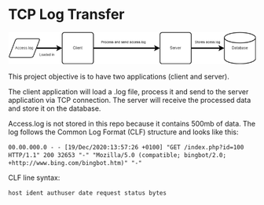 # TCP Log Transfer

![alt text](example.png)

This project objective is to have two applications (client and server).

The client application will load a .log file, process it and send to the server application via TCP connection. The server will receive the processed data and store it on the database.

Access.log is not stored in this repo because it contains 500mb of data. The log follows the Common Log Format (CLF) structure and looks like this:

```
00.00.000.0 - - [19/Dec/2020:13:57:26 +0100] "GET /index.php?id=100 HTTP/1.1" 200 32653 "-" "Mozilla/5.0 (compatible; bingbot/2.0; +http://www.bing.com/bingbot.htm)" "-"
```

CLF line syntax:

```
host ident authuser date request status bytes
```